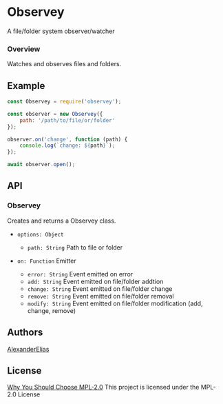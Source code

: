 
# Observey
A file/folder system observer/watcher

### Overview
Watches and observes files and folders.

## Example
```js
const Observey = require('observey');

const observer = new Observey({
	path: '/path/to/file/or/folder'
});

observer.on('change', function (path) {
	console.log(`change: ${path}`);
});

await observer.open();
```

## API

### Observey
Creates and returns a Observey class.

- `options: Object`
	- `path: String` Path to file or folder
	
- `on: Function` Emitter
	- `error: String` Event emitted on error
	- `add: String` Event emitted on file/folder addtion
	- `change: String` Event emitted on file/folder change
	- `remove: String` Event emitted on file/folder removal
	- `modify: String` Event emitted on file/folder modification (add, change, remove)


## Authors
[AlexanderElias](https://github.com/vokeio)

## License
[Why You Should Choose MPL-2.0](http://veldstra.org/2016/12/09/you-should-choose-mpl2-for-your-opensource-project.html)
This project is licensed under the MPL-2.0 License
